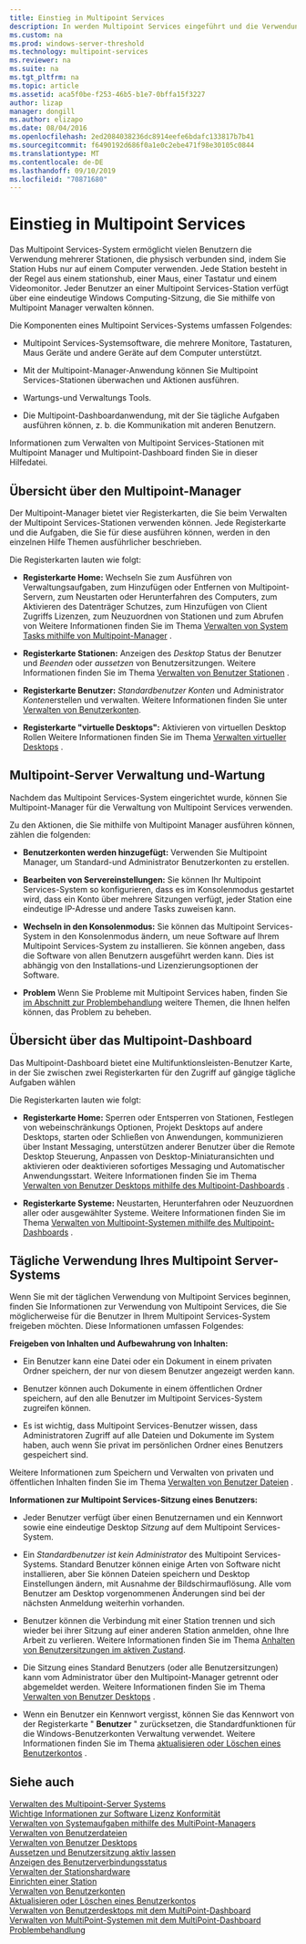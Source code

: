 ```yaml
---
title: Einstieg in Multipoint Services
description: In werden Multipoint Services eingeführt und die Verwendung der Anwendung gestartet.
ms.custom: na
ms.prod: windows-server-threshold
ms.technology: multipoint-services
ms.reviewer: na
ms.suite: na
ms.tgt_pltfrm: na
ms.topic: article
ms.assetid: aca5f0be-f253-46b5-b1e7-0bffa15f3227
author: lizap
manager: dongill
ms.author: elizapo
ms.date: 08/04/2016
ms.openlocfilehash: 2ed2084038236dc8914eefe6bdafc133817b7b41
ms.sourcegitcommit: f6490192d686f0a1e0c2ebe471f98e30105c0844
ms.translationtype: MT
ms.contentlocale: de-DE
ms.lasthandoff: 09/10/2019
ms.locfileid: "70871680"
---
```

# <a name="getting-started-with-multipoint-services"></a>Einstieg in Multipoint Services
Das Multipoint Services-System ermöglicht vielen Benutzern die Verwendung mehrerer Stationen, die physisch verbunden sind, indem Sie Station Hubs nur auf einem Computer verwenden. Jede Station besteht in der Regel aus einem stationshub, einer Maus, einer Tastatur und einem Videomonitor. Jeder Benutzer an einer Multipoint Services-Station verfügt über eine eindeutige Windows Computing-Sitzung, die Sie mithilfe von Multipoint Manager verwalten können.  
  
Die Komponenten eines Multipoint Services-Systems umfassen Folgendes:  
  
-   Multipoint Services-Systemsoftware, die mehrere Monitore, Tastaturen, Maus Geräte und andere Geräte auf dem Computer unterstützt.  
  
-   Mit der Multipoint-Manager-Anwendung können Sie Multipoint Services-Stationen überwachen und Aktionen ausführen.  
  
-   Wartungs-und Verwaltungs Tools.  
  
-   Die Multipoint-Dashboardanwendung, mit der Sie tägliche Aufgaben ausführen können, z. b. die Kommunikation mit anderen Benutzern.  
  
Informationen zum Verwalten von Multipoint Services-Stationen mit Multipoint Manager und Multipoint-Dashboard finden Sie in dieser Hilfedatei.  
  
## <a name="overview-of-multipoint-manager"></a>Übersicht über den Multipoint-Manager  
Der Multipoint-Manager bietet vier Registerkarten, die Sie beim Verwalten der Multipoint Services-Stationen verwenden können. Jede Registerkarte und die Aufgaben, die Sie für diese ausführen können, werden in den einzelnen Hilfe Themen ausführlicher beschrieben.  
  
Die Registerkarten lauten wie folgt:  
  
-   **Registerkarte Home:** Wechseln Sie zum Ausführen von Verwaltungsaufgaben, zum Hinzufügen oder Entfernen von Multipoint-Servern, zum Neustarten oder Herunterfahren des Computers, zum Aktivieren des Datenträger Schutzes, zum Hinzufügen von Client Zugriffs Lizenzen, zum Neuzuordnen von Stationen und zum Abrufen von Weitere Informationen finden Sie im Thema [Verwalten von System Tasks mithilfe von Multipoint-Manager](Manage-System-Tasks-Using-MultiPoint-Manager.md) .  
  
-   **Registerkarte Stationen:** Anzeigen des *Desktop* Status der Benutzer und *Beenden* oder *aussetzen* von Benutzersitzungen. Weitere Informationen finden Sie im Thema [Verwalten von Benutzer Stationen](Manage-User-Stations.md) .  
  
-   **Registerkarte Benutzer:** *Standardbenutzer Konten* und Administrator *Konten*erstellen und verwalten. Weitere Informationen finden Sie unter [Verwalten von Benutzerkonten](Manage-User-Accounts.md).  
  
-   **Registerkarte "virtuelle Desktops":** Aktivieren von virtuellen Desktop Rollen Weitere Informationen finden Sie im Thema [Verwalten virtueller Desktops](Manage-Virtual-Desktops.md) .  
  
## <a name="multipoint-server-management-and-maintenance"></a>Multipoint-Server Verwaltung und-Wartung  
Nachdem das Multipoint Services-System eingerichtet wurde, können Sie Multipoint-Manager für die Verwaltung von Multipoint Services verwenden.  
  
Zu den Aktionen, die Sie mithilfe von Multipoint Manager ausführen können, zählen die folgenden:  
  
-   **Benutzerkonten werden hinzugefügt:** Verwenden Sie Multipoint Manager, um Standard-und Administrator Benutzerkonten zu erstellen.  
  
-   **Bearbeiten von Servereinstellungen:** Sie können Ihr Multipoint Services-System so konfigurieren, dass es im Konsolenmodus gestartet wird, dass ein Konto über mehrere Sitzungen verfügt, jeder Station eine eindeutige IP-Adresse und andere Tasks zuweisen kann.  
  
-   **Wechseln in den Konsolenmodus:** Sie können das Multipoint Services-System in den Konsolenmodus ändern, um neue Software auf Ihrem Multipoint Services-System zu installieren. Sie können angeben, dass die Software von allen Benutzern ausgeführt werden kann. Dies ist abhängig von den Installations-und Lizenzierungsoptionen der Software.  
  
-   **Problem** Wenn Sie Probleme mit Multipoint Services haben, finden Sie [im Abschnitt zur Problembehandlung](Troubleshooting.md) weitere Themen, die Ihnen helfen können, das Problem zu beheben.  
  
## <a name="overview-of-multipoint-dashboard"></a>Übersicht über das Multipoint-Dashboard  
Das Multipoint-Dashboard bietet eine Multifunktionsleisten-Benutzer Karte, in der Sie zwischen zwei Registerkarten für den Zugriff auf gängige tägliche Aufgaben wählen  
  
Die Registerkarten lauten wie folgt:  
  
-   **Registerkarte Home:** Sperren oder Entsperren von Stationen, Festlegen von webeinschränkungs Optionen, Projekt Desktops auf andere Desktops, starten oder Schließen von Anwendungen, kommunizieren über Instant Messaging, unterstützen anderer Benutzer über die Remote Desktop Steuerung, Anpassen von Desktop-Miniaturansichten und aktivieren oder deaktivieren sofortiges Messaging und Automatischer Anwendungsstart. Weitere Informationen finden Sie im Thema [Verwalten von Benutzer Desktops mithilfe des Multipoint-Dashboards](Manage-User-Desktops-Using-MultiPoint-Dashboard.md) .  
  
-   **Registerkarte Systeme:** Neustarten, Herunterfahren oder Neuzuordnen aller oder ausgewählter Systeme. Weitere Informationen finden Sie im Thema [Verwalten von Multipoint-Systemen mithilfe des Multipoint-Dashboards](Manage-MultiPoint-Systems-Using-MultiPoint-Dashboard.md) .  
  
## <a name="daily-use-of-your-multipoint-server-system"></a>Tägliche Verwendung Ihres Multipoint Server-Systems  
Wenn Sie mit der täglichen Verwendung von Multipoint Services beginnen, finden Sie Informationen zur Verwendung von Multipoint Services, die Sie möglicherweise für die Benutzer in Ihrem Multipoint Services-System freigeben möchten. Diese Informationen umfassen Folgendes:  
  
**Freigeben von Inhalten und Aufbewahrung von Inhalten:**  
  
-   Ein Benutzer kann eine Datei oder ein Dokument in einem privaten Ordner speichern, der nur von diesem Benutzer angezeigt werden kann.  
  
-   Benutzer können auch Dokumente in einem öffentlichen Ordner speichern, auf den alle Benutzer im Multipoint Services-System zugreifen können.  
  
-   Es ist wichtig, dass Multipoint Services-Benutzer wissen, dass Administratoren Zugriff auf alle Dateien und Dokumente im System haben, auch wenn Sie privat im persönlichen Ordner eines Benutzers gespeichert sind.  
  
Weitere Informationen zum Speichern und Verwalten von privaten und öffentlichen Inhalten finden Sie im Thema [Verwalten von Benutzer Dateien](Manage-User-Files.md) .  
  
**Informationen zur Multipoint Services-Sitzung eines Benutzers:**  
  
-   Jeder Benutzer verfügt über einen Benutzernamen und ein Kennwort sowie eine eindeutige Desktop *Sitzung* auf dem Multipoint Services-System.  
  
-   Ein *Standardbenutzer* *ist kein Administrator* des Multipoint Services-Systems. Standard Benutzer können einige Arten von Software nicht installieren, aber Sie können Dateien speichern und Desktop Einstellungen ändern, mit Ausnahme der Bildschirmauflösung. Alle vom Benutzer am Desktop vorgenommenen Änderungen sind bei der nächsten Anmeldung weiterhin vorhanden.  
  
-   Benutzer können die Verbindung mit einer Station trennen und sich wieder bei ihrer Sitzung auf einer anderen Station anmelden, ohne Ihre Arbeit zu verlieren. Weitere Informationen finden Sie im Thema [Anhalten von Benutzersitzungen im aktiven Zustand](Suspend-and-Leave-User-Session-Active.md).  
  
-   Die Sitzung eines Standard Benutzers (oder alle Benutzersitzungen) kann vom Administrator über den Multipoint-Manager getrennt oder abgemeldet werden. Weitere Informationen finden Sie im Thema [Verwalten von Benutzer Desktops](manage-user-desktops-using-multipoint-dashboard.md) .  
  
-   Wenn ein Benutzer ein Kennwort vergisst, können Sie das Kennwort von der Registerkarte " **Benutzer** " zurücksetzen, die Standardfunktionen für die Windows-Benutzerkonten Verwaltung verwendet. Weitere Informationen finden Sie im Thema [aktualisieren oder Löschen eines Benutzerkontos](Update-or-Delete-a-User-Account.md) .  
  
## <a name="see-also"></a>Siehe auch  
[Verwalten des Multipoint-Server Systems](managing-your-multipoint-services-system.md)  
[Wichtige Informationen zur Software Lizenz Konformität](Important-Information-about-Software-License-Compliance.md)  
[Verwalten von Systemaufgaben mithilfe des MultiPoint-Managers](Manage-System-Tasks-Using-MultiPoint-Manager.md)  
[Verwalten von Benutzerdateien](Manage-User-Files.md)  
[Verwalten von Benutzer Desktops](manage-user-desktops-using-multipoint-dashboard.md)  
[Aussetzen und Benutzersitzung aktiv lassen](Suspend-and-Leave-User-Session-Active.md)  
[Anzeigen des Benutzerverbindungsstatus](View-User-Connection-Status.md)  
[Verwalten der Stationshardware](Manage-Station-Hardware.md)  
[Einrichten einer Station](Set-Up-a-Station.md)  
[Verwalten von Benutzerkonten](Manage-User-Accounts.md)  
[Aktualisieren oder Löschen eines Benutzerkontos](Update-or-Delete-a-User-Account.md)  
[Verwalten von Benutzerdesktops mit dem MultiPoint-Dashboard](Manage-User-Desktops-Using-MultiPoint-Dashboard.md)  
[Verwalten von MultiPoint-Systemen mit dem MultiPoint-Dashboard](Manage-MultiPoint-Systems-Using-MultiPoint-Dashboard.md)  
[Problembehandlung](Troubleshooting.md)    
  

